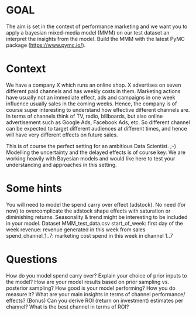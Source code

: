 # GOAL
The aim is set in the context of performance marketing and we want you to apply a bayesian mixed-media model (MMM) on our test dataset an interpret the insights from the model. Build the MMM with the latest PyMC package (https://www.pymc.io/).

# Context
We have a company X which runs an online shop. X advertises on seven different paid channels and has weekly costs in them. Marketing actions have usually not an immediate effect, ads and campaigns in one week influence usually sales in the coming weeks. Hence, the company is of course super interesting to understand how effective different channels are. In terms of channels think of TV, radio, billboards, but also online advertisement such as Google Ads, Facebook Ads, etc. So different channel can be expected to target different audiences at different times, and hence will have very different effects on future sales.

This is of course the perfect setting for an ambitious Data Scientist. ;-) Modelling the uncertainty and the delayed effects is of course key. We are working heavily with Bayesian models and would like here to test your understanding and approaches in this setting.

# Some hints
You will need to model the spend carry over effect (adstock).
No need (for now) to overcomplicate the adstock shape effects with saturation or diminishing returns.
Seasonality & trend might be interesting to be included in your model.
Dataset MMM_test_data.csv
start_of_week: first day of the week
revenue: revenue generated in this week from sales
spend_channel_1..7: marketing cost spend in this week in channel 1..7
# Questions
How do you model spend carry over?
Explain your choice of prior inputs to the model?
How are your model results based on prior sampling vs. posterior sampling?
How good is your model performing? How you do measure it?
What are your main insights in terms of channel performance/ effects?
(Bonus) Can you derive ROI (return on investment) estimates per channel? What is the best channel in terms of ROI?
